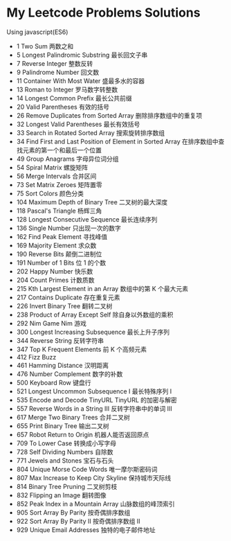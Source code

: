 # My Leetcode Problems Solutions

Using javascript(ES6)

- 1 Two Sum 两数之和
- 5 Longest Palindromic Substring 最长回文子串
- 7 Reverse Integer 整数反转
- 9 Palindrome Number 回文数
- 11 Container With Most Water 盛最多水的容器
- 13 Roman to Integer 罗马数字转整数
- 14 Longest Common Prefix 最长公共前缀
- 20 Valid Parentheses 有效的括号
- 26 Remove Duplicates from Sorted Array 删除排序数组中的重复项
- 32 Longest Valid Parentheses 最长有效括号
- 33 Search in Rotated Sorted Array 搜索旋转排序数组
- 34 Find First and Last Position of Element in Sorted Array 在排序数组中查找元素的第一个和最后一个位置
- 49 Group Anagrams 字母异位词分组
- 54 Spiral Matrix 螺旋矩阵
- 56 Merge Intervals 合并区间
- 73 Set Matrix Zeroes 矩阵置零
- 75 Sort Colors 颜色分类
- 104 Maximum Depth of Binary Tree 二叉树的最大深度
- 118 Pascal's Triangle 杨辉三角
- 128 Longest Consecutive Sequence 最长连续序列
- 136 Single Number 只出现一次的数字
- 162 Find Peak Element 寻找峰值
- 169 Majority Element 求众数
- 190 Reverse Bits 颠倒二进制位
- 191 Number of 1 Bits 位 1 的个数
- 202 Happy Number 快乐数
- 204 Count Primes 计数质数
- 215 Kth Largest Element in an Array 数组中的第 K 个最大元素
- 217 Contains Duplicate 存在重复元素
- 226 Invert Binary Tree 翻转二叉树
- 238 Product of Array Except Self 除自身以外数组的乘积
- 292 Nim Game Nim 游戏
- 300 Longest Increasing Subsequence 最长上升子序列
- 344 Reverse String 反转字符串
- 347 Top K Frequent Elements 前 K 个高频元素
- 412 Fizz Buzz
- 461 Hamming Distance 汉明距离
- 476 Number Complement 数字的补数
- 500 Keyboard Row 键盘行
- 521 Longest Uncommon Subsequence I 最长特殊序列 Ⅰ
- 535 Encode and Decode TinyURL TinyURL 的加密与解密
- 557 Reverse Words in a String III 反转字符串中的单词 III
- 617 Merge Two Binary Trees 合并二叉树
- 655 Print Binary Tree 输出二叉树
- 657 Robot Return to Origin 机器人能否返回原点
- 709 To Lower Case 转换成小写字母
- 728 Self Dividing Numbers 自除数
- 771 Jewels and Stones 宝石与石头
- 804 Unique Morse Code Words 唯一摩尔斯密码词
- 807 Max Increase to Keep City Skyline 保持城市天际线
- 814 Binary Tree Pruning 二叉树剪枝
- 832 Flipping an Image 翻转图像
- 852 Peak Index in a Mountain Array 山脉数组的峰顶索引
- 905 Sort Array By Parity 按奇偶排序数组
- 922 Sort Array By Parity II 按奇偶排序数组 II
- 929 Unique Email Addresses 独特的电子邮件地址
